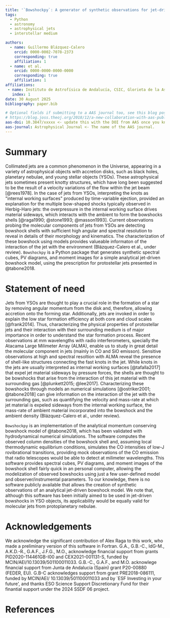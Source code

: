 ```yaml
---
title: '`Bowshockpy`: A generator of synthetic observations for jet-driven bowshocks'
tags:
  - Python
  - astronomy
  - astrophysical jets
  - interstellar medium

authors:
  - name: Guillermo Blázquez-Calero
    orcid: 0000-0002-7078-2373
    corresponding: true
    affiliation: 1 
  - name: et al. 
    orcid: 0000-0000-0000-0000
    corresponding: true
    affiliation: 1 
affiliations:
 - name: Instituto de Astrofísica de Andalucía, CSIC, Glorieta de la Astronomía s/n, E-18008 Granada, Spain
   index: 1
date: 30 August 2025
bibliography: paper.bib

# Optional fields if submitting to a AAS journal too, see this blog post:
# https://blog.joss.theoj.org/2018/12/a-new-collaboration-with-aas-publishing
aas-doi: 10.3847/xxxxx <- update this with the DOI from AAS once you know it.
aas-journal: Astrophysical Journal <- The name of the AAS journal.
---
```


<!--
Authors: Guillem Anglada, Mayra Osorio, Sylvie Cabrit (?), Benoit Tabone (?), Ruben Fedriani (?), Alejandro López-Vazquez (?), Itziar de Gregorio, Jose Francisco Gomez, Gary Fuller, Noah Otten, Josep Maria, Rodrigo, Florin (?), Pablo (?), Oier (?)
-->

# Summary
<!--
# Introduction
# Background
-->
<!--
Possibility 1:

Ejections in star formation. Ejection mechanisim is unkown. Molecular jets. X-wind vs bowshock. Bowshock faint. Properties of the interaction can be obtain.

Possibility 2:

Collimated jets in star formation. Optical/IR are low resolution. Molecular component in radio: high resolution, enabling comparison with models. Apart from the molecular jets, bowshock wings as nested shells are being observed with radio interferometers.
-->

Collimated jets are a common phenomenon in the Universe, appearing in a variety of astrophysical objects with accretion disks, such as black holes, planetary nebulae, and young stellar objects (YSOs). These astrophysical jets sometimes present knotty structures, which have long been suggested to be the result of a velocity variations of the flow within the jet beam [@rees1978]. In the case of jets from YSOs, interpreting the knots as "internal working surfaces" produced by time-variable ejection, provided an explanation for the multiple bow-shaped shocks typically observed in Herbig-Haro jets: the overpressure in the internal working surface drives material sideways, which interacts with the ambient to form the bowshocks shells [@raga1990; @stone1993; @masson1993]. Current observations probing the molecular components of jets <!-- with radio interferometers as the Atacama Large Milimmeter Telescope, are probing the molecular component of jets--> from YSOs are detecting bowshock shells with sufficient high angular and spectral resolution to reveal in details of their morphology and kinematics. The characterization of these bowshock using models provides valueable informaton of the interaction of the jet with the environment (Blázquez-Calero et al., under review). `Bowshockpy` is a Python package that generates synthetic spectral cubes, PV diagrams, and moment images for a simple analytical jet-driven bowshock model, using the prescription for protostellar jets presented in @tabone2018.

<!--
TODO: Is the program generalizable for other CO rovibrational transition apart from CO(3-2)
-->

<!--
Along with observer parameters as the inclination angle, the projected morphology and kinematics are obtained. The surface density is computed, as well as the intensity .
-->

# Statement of need
<!--
time-dependent ejections 
variations in the flow velocity/ ejection velocty within the jet beam
-->
<!--
In the case of YSO, Hypersonic, collimated protostelar mass loss appearas to be a ubiquitous aspect of the star formaton process.
The suggestion that the knotty structures in astro-
physical jets could be the result of a time-dependent
ejection was first made in the context of extragalac-
tic jets (see, e.g., Rees 1978; Wilson 1984; Roberts
1986). However, the theory of variable jets has
been mostly developed and applied in the context
of Herbig-Haro (HH) jets from young stars.
Raga et al. (1990) apparently first pointed out
in an explicit way that the structures observed in
HH jets could be easily modeled as “internal working
surfaces” produced by an ejection velocity variabil-
ity with a hypersonic amplitude (though the general
idea that HH knots are the result of a variability of
the ejection hovers around in the literature of the late
1980’s)
--> 
<!--
the star formation process is accompanied with the ejection of matter in the form of highly supersonic jets [@frank2014].

Jets from YSOs are thought to play an important role in the formation of a star by removing angular momentum from disk and, therefore, allowing accretion onto the central young star.
-->

<!-- say that YSO jets are supersonic and radiative?-->

<!--
Jets from YSOs play an important role in the formation of a star by removing angular momentum from disk and, therefore, allowing accretion onto the central young star[@frank2014]. However, the launching mechanism of jets is still debated, since resolving the launching zone (<1 au) is still not possible with the available instrumentation. 


Thus, indirect ways of constraining the ejection mechanism are needed. One way to constrain the launching properties is the characterization of the jets properties through its interaction with the surrounding gas, which can give insight into the mass-loss rate.

The interaction of jet internal working surface with the surrounding medium can give as insight of the mass-loss rate. Thus, the characterization of jets through its interaction with the environment is very important. 
-->

Jets from YSOs are <!-- not a mere by-product of the star formation process, but are--> thought to play a crucial role in the formation of a star by removing angular momentum from the disk and, therefore, allowing accretion onto the forming star. Additionally, jets are invoked in order to explain the low star formation efficiency at both core and cloud scales [@frank2014]. Thus, characterizing the physical properties of protostellar jets and their interaction with their surrounding medium is of major importance in order to understand the star formation process.  <!-- There are, however, some important unkowns; e.g., the launching mechanism of jets is still debated (resolving the launching zone, <1 au, is still not possible with the available instrumentation),  and the jet has been sometimes interpreted to be densest axial part of a radially extended wind [@wang2019] instead of being a truly narrow jet [@tafalla2017].  --> Recent observations at mm wavelengths with radio interferometers, specially the Atacama Large Milimeter Array (ALMA), enable us to study in great detail the molecular component in jets (mainly in CO and SiO emisson). <!--which can shed light to these unkonws--><!--, nearest to the YSO ($\lesssim 5000$ au), and characterize these knots. At these scales,--> Sensitive observations at high and spectral resoltion with ALMA reveal the presence of shell-like structures connecting the fast knots in the jet. While knots in the jets are usually interpreted as internal working surfaces [@tafalla2017] that expel jet material sideways by pressure forces, the shells are thought to be bowshocks that arise from the interaction of this jet material with the surrounding gas [@plunkett2015; @lee2017]. Characterizing these bowshocks through models an numerical simulations [@ostriker2001; @tabone2018] can give information on the interaction of the jet with the surrounding gas, such as quantifying the velocity and mass-rate at which jet material is expeled sideways from the internal working surface, the mass-rate of ambient material incorporated into the bowshock and the ambient density (Blázquez-Calero et al., under review). <!--, and constrain the launching mechanisms.--> <!-- provide valueable information of the jet properties, its surrounding ambient and their interaction.-->  

<!-- 
`Bowshockpy` is a Python package that generates synthetic spectral cubes, PV diagrams, and moment images for a simple analytical jet-driven bowshock model, using the prescription presented in @tabone2018 for protostellar jets. The code is an implementation of @tabone2018 prescription for a protostellar jet propagating in a surrounding disk wind.  In this framework, velocity variations within the jet beam induces the formation of internal working surfaces, from which the jet material is ejected sideways. These jet material interacts with the surrounding medium, forming a momentum conserving bowshock shell of well mixed ambient and jet material. `Bowshockpy` computes the morphology, kinematics, and surface density of the bowshock shell using a few user-defined model parameters. Then, assuming some user-defined observer and instrumental properties, this software simulates the observed column densities and, under local thermodynamic equilibrium conditions, computes the CO intensities of low-J rovibrational transitions, providing mock observations of the CO emission that mm radio telescopes are able to detect.
--> 

<!--
, providing an explanation of the multiple bow shock structures observed in some jets from YSOs.

Momentum conserving bowshock models are found in literature [@ostriker2001; @tabone2018]. Nonetheless, it has not been until recently that, by the advent of mm radio interferometers as ALMA, we obtained observations with enough angular and spectral resolution, sensitive enough to detect and model bowshocks (Blázquez-Calero et al., under rev.), mainly within the <5000 au. When compared to observations, the characterization of bowshocks can give information on the interaction with the ambient medium / entrainment process / and can even elucidate the launching mechanism (tafalla vs wang). 

-->

<!--
Jets from YSOs play a key role in the formation of a star by removing angular momentum from the star/disk system, however its launching mechanism is still debated. Resolving the launching zone (<1 au) is still not possible with the available instrumentation, so indirect ways are needed. 

 Bowshock shells are 
-->

`Bowshockpy` is an implementation of the analytical momentum conserving bowshock model of @tabone2018, which has been validated with hydrodynamical numerical simulations. The software computes the observed column densities of the bowshock shell and, assuming local thermodynamic equilibrium conditions, simulates the CO intensities of low-J rovibrational transitions, providing mock observations of the CO emission that radio telescopes would be able to detect at milimeter wavelengths. This software provides spectral cubes, PV diagrams, and moment images of the bowshock shell fairly quick in an personal computer, allowing the modelization of observed bowshocks using just a few user-defined model and observer/instrumental parameters. <!--, and its applicability is two-fold. First, enables the modelization of observed bowshocks using a just few user-defined model and observer/instrumental parameters.  Second, it can be used as a first approach for tailored computational expensive numerical magneto-hydrodynamical simuations. --> To our knowledge, there is no software publicly available that allows the creation of synthetic observations of an analytical jet-driven bowshock model. We note that, although this software has been initially aimed to be used in jet-driven bowshocks in YSO objects, its applicability would be equally valid for molecular jets from protoplanetary nebulae.

<!--
Analytical model that is computed quickly. Visualize and quickly compare with observations. This software is of scientific important since it enables to characterize the interaction between jets and environment. Also, guess parameters for time consuming MHD simulations.

. Moreover, the modelization of
bowshocks could potentially distinguiwish between ejection mechanisms
(tafalla2017, wang2019).

and create synthetic observations. 
-->

<!--
# Description

We summarize here the key principles and characteristics of the analytic, momentum-conserving bowshock model presented in Ref. @tabone2018, which we use as a basis for comparison with our data. Originally developed to describe the leading bowshock at the jet head[@masson1993; @ostriker2001], this model was recently extended by @tabone2018 to describe bowshocks formed by internal working surfaces (IWS) within a jet propagating into a slower-moving ambient medium.

In the framework of momentum conserving bowshock, velocity variations within a highly supersonic jet induces the formation of a two-shock structure called internal working surface [@raga1990]. Then, the overpressured shocked jet material is driven sideways, interacting with slower surrounding material, forming a curved bowshock. By modeling the bowshock as a stationary, thin shell of well-mixed material, its shape and velocity field can be derived self-consistently from the conservation of mass and momentum.


Summary: Few parameters that define the bowshock, we obtain the CO spectral
cube, pv's, and moments.

- Explain the bowshock model. Foundations (references). Morphology and
  kinematics given in Ostriker and Tabone. Parameters that define a bowshock. 
- Surface density (ref of your paper?)
- Mass in each pixel. CIC interpolation
- Once we have the mass in each cell of the spectral cube through equation, we can calculate the intensity of the line of interest, assuming the excitation properties and performing the radiative transfer. In this thesis, we are interested in the CO emission from a bowshock model, assuming LTE conditions and perform for the radiative transfer (eqs from ). In order to compare it with radio observations, we convolved the model images with the synthetized beam of the observations.
- Outputs: Cube, pv's and moments, but also important parameters such as mdot0,
  mdotamb, and the ambient density.
-->

<!--
that results from the mass and $(x^*,r)$-momentum conservation equations:
\begin{eqnarray}
	{\dot m} & = & {\dot m}_0+\pi r_b^2 \rho_{\rm amb}(v_{\rm jet}-v_{\rm amb})=2\pi r_b \sigma v_t\,, \label{eq:mcon} \\ 
	{\dot \Pi}_{x^*} & = & \pi r_b^2\rho_{\rm amb}(v_{\rm jet}-v_{\rm amb})^2={\dot m} v_{x^*}\,, \label{eq:xcon} \\
  {\dot \Pi}_r & = & {\dot m_0}v_0={\dot m}v_r\,,
  \label{eq:rcon}
\end{eqnarray}
where ${\dot m}$, ${\dot \Pi}_{x^*}$ and ${\dot \Pi}_r$ are the mass, $x^*$-momentum and $r$-momentum rates flowing along the thin shell up to a given value of $x^*$, and $v_t$, $v_{x^*}$ and $v_r$ are the components of the velocity of the well mixed material within the shell along the shell surface, and along the $x^*$- and $r$-axes, respectively. Finally, $\sigma$ (see the last term of \autoref{eq:mcon} is the surface density of the thin shell.

\begin{eqnarray}
	v_{x^*} & = &\frac{\pi r_b^2\rho_{\rm amb}(v_{\rm jet}-v_{\rm amb})^2}{\dot m_0+\pi\rho_{\rm amb}(v_{\rm jet}-v_{\rm amb})r_b^2}\,, \label{vx} \\ 
	v_r & = & \frac{{\dot m}_0v_0}{\dot m_0+\pi\rho_{\rm amb}(v_{\rm jet}-v_{\rm amb})r_b^2}\,.
  \label{vr}
\end{eqnarray}
integrated to obtain the shape of the bowshock wings:
\begin{equation}
	r_b(x^*)=\left(L_0^2\, x^*\right)^{1/3},
  \label{rb}
\end{equation}
with
\begin{equation}
	L_0\equiv \sqrt{\frac{3{\dot m}_0 v_0}{\pi\rho_{\rm amb}(v_{\rm jet}-v_{\rm amb})^2}}\,.
  \label{l0}
\end{equation}

Finally, we consider that the velocity along the thin shell can be written as $v_t=v_{x^*}\cos\alpha+v_r\sin\alpha$, and use equations (\ref{eq:mcon}) and (\ref{eq:vx})-(\ref{drb}) to calculate
the surface density of the shell as
\begin{equation}
	\sigma=\frac{1}{2}~\rho_{\rm amb}\cos\alpha\left(\gamma\tan\alpha + 1\right)^2 r_b\,,
	\label{sig}
\end{equation}
with


- The free parameters are...

- We provide a Documentation with examples of the code usage.

-->

<!--
# Figures

Figures can be included like this:

![Caption for example figure.\label{fig:example}](scheme_bowshockpy.pdf){ width=100% }

and referenced from text using \autoref{fig:example}.

Figure sizes can be customized by adding an optional second parameter:
![Caption for example figure.](figure.png){ width=20% }
-->

# Acknowledgements

We acknowledge the significant contribution of Alex Raga to this work, who made a preliminary version of this software in Fortran. G.A., G.B.-C., IdG-M., A.K.D.-R., G.A.F., J.F.G., M.O., acknowledge financial support from grants PID2020-114461GB-I00 and CEX2021-001131-S, funded by MCIN/AEI/10.13039/501100011033. G.B.-C., G.A.F., and M.O. acknowlege financial support from Junta de Andalucía (Spain) grant P20-00880 (FEDER, EU). G.B-C acknowledges support from grant PRE2018-086111, funded by MCIN/AEI/ 10.13039/501100011033 and by `ESF Investing in your future', and thanks ESO Science Support Discretionary Fund for their finantial support under the 2024 SSDF 06 project.  

# References
